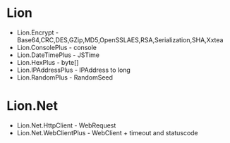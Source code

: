 # Lion
* Lion.Encrypt - Base64,CRC,DES,GZip,MD5,OpenSSLAES,RSA,Serialization,SHA,Xxtea
* Lion.ConsolePlus - console
* Lion.DateTimePlus - JSTime
* Lion.HexPlus - byte[]
* Lion.IPAddressPlus - IPAddress to long
* Lion.RandomPlus - RandomSeed

# Lion.Net
* Lion.Net.HttpClient - WebRequest
* Lion.Net.WebClientPlus - WebClient + timeout and statuscode

